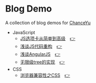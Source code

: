 # Blog Demo
A collection of blog demos for [ChanceYu](http://www.yzq.ren)

* JavaScript
    * [JS选项卡从简单到高级](javascript/tab)　[:point_right:](http://yzq.ren/blog/javascript/tab.html)
    * [浅谈JS代码重构](javascript/code-refactoring)　[:point_right:](http://yzq.ren/blog/javascript/code-refactoring.html)
    * [浅谈AngularJS](javascript/angularjs)　[:point_right:](http://yzq.ren/blog/javascript/angularjs.html)
    * [无限级tree的实现](javascript/infinite-tree)　[:point_right:](http://yzq.ren/blog/javascript/infinite-tree.html)
* CSS
    * [浏览器兼容性之CSS](css/compatibility)　[:point_right:](http://yzq.ren/blog/css/compatibility.html)